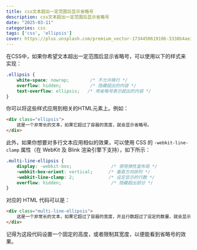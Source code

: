 ```yaml
---
title: css文本超出一定范围后显示省略号
description: css文本超出一定范围后显示省略号
date: "2025-03-11"
categories: css
tags: ['css', 'ellipsis']
cover: https://plus.unsplash.com/premium_vector-1734450619106-3338b4ae3a56?q=80&w=1548&auto=format&fit=crop&ixlib=rb-4.1.0&ixid=M3wxMjA3fDB8MHxwaG90by1wYWdlfHx8fGVufDB8fHx8fA%3D%3D
---
```


在CSS中，如果你希望文本超出一定范围后显示省略号，可以使用以下的样式来实现：

```css
.ellipsis {
    white-space: nowrap;        /* 不允许换行 */
    overflow: hidden;           /* 隐藏超出的内容 */
    text-overflow: ellipsis;   /* 用省略号表示超出的内容 */
}
```

你可以将这些样式应用到相关的HTML元素上。例如：

```html
<div class="ellipsis">
    这是一个非常长的文本，如果它超过了容器的宽度，就会显示省略号。
</div>
```

此外，如果你想要对多行文本应用相似的效果，可以使用 CSS 的 `-webkit-line-clamp` 属性（在 WebKit 及 Blink 渲染引擎下支持），如下所示：

```css
.multi-line-ellipsis {
    display: -webkit-box;               /* 使用弹性盒布局 */
    -webkit-box-orient: vertical;      /* 垂直方向排列 */
    -webkit-line-clamp: 2;             /* 设定显示的行数 */
    overflow: hidden;                   /* 隐藏超出部分 */
}
```

对应的 HTML 代码可以是：

```html
<div class="multi-line-ellipsis">
    这是一个非常长的文本，如果它超过了容器的宽度，并且行数超过了设定的数量，就会显示省略号。这里再添加一些内容，以便它能超出限制。
</div>
```

记得为这段代码设置一个固定的高度，或者限制其宽度，以便能看到省略号的效果。